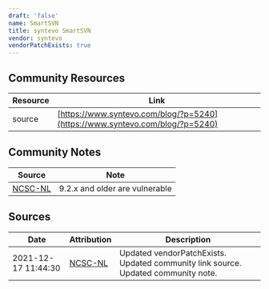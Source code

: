```yaml
---
draft: 'false'
name: SmartSVN
title: syntevo SmartSVN
vendor: syntevo
vendorPatchExists: true
---
```



## Community Resources
| Resource | Link |
| --- | --- |
| source | [https://www.syntevo.com/blog/?p=5240](https://www.syntevo.com/blog/?p=5240) |

## Community Notes
| Source | Note |
| --- | --- |
| [NCSC-NL](https://github.com/NCSC-NL/log4shell/blob/main/software/README.md) | 9.2.x and older are vulnerable |

## Sources
| Date | Attribution | Description |
| --- | --- | --- |
| 2021-12-17 11:44:30 | [NCSC-NL](https://github.com/NCSC-NL/log4shell/blob/main/software/README.md) | Updated vendorPatchExists. Updated community link source. Updated community note.  |
